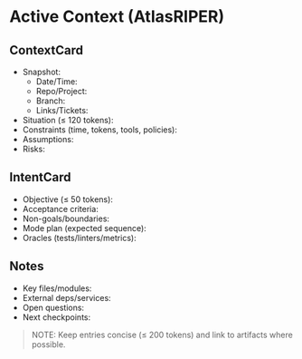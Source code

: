 # Active Context (AtlasRIPER)

## ContextCard
- Snapshot:
  - Date/Time:
  - Repo/Project:
  - Branch:
  - Links/Tickets:
- Situation (≤ 120 tokens):
- Constraints (time, tokens, tools, policies):
- Assumptions:
- Risks:

## IntentCard
- Objective (≤ 50 tokens):
- Acceptance criteria:
- Non-goals/boundaries:
- Mode plan (expected sequence):
- Oracles (tests/linters/metrics):

## Notes
- Key files/modules:
- External deps/services:
- Open questions:
- Next checkpoints:

> NOTE: Keep entries concise (≤ 200 tokens) and link to artifacts where possible.